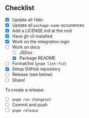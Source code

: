 ## Checklist

- [x] Update all `TODO:`
- [x] Update all `package-name` occurences
- [x] Add a LICENSE.md at the root
- [x] Have gh cli installed
- [x] Work on the integration logic
- [ ] Work on docs
  - [ ] JSDoc
  - [x] Package README
- [ ] Format/lint (`pnpm lint:fix`)
- [x] Setup GitHub repository
- [ ] Release (see below)
- [ ] Share!

To create a release:
- [ ] `pnpm run changeset`
- [ ] Commit and push
- [ ] `pnpm release`
